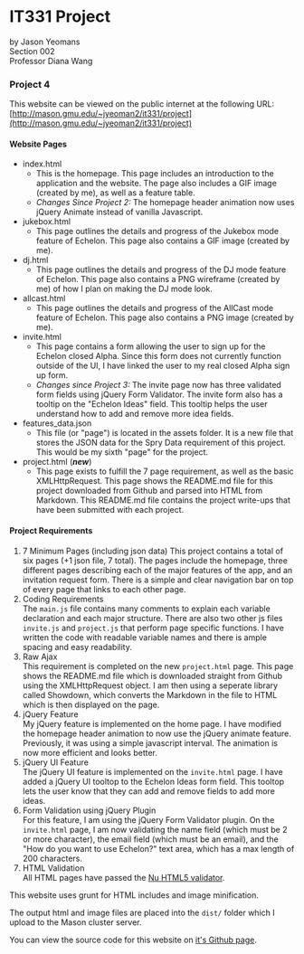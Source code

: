 # IT331 Project
by Jason Yeomans  
Section 002  
Professor Diana Wang

### Project 4
This website can be viewed on the public internet at the following URL:
[http://mason.gmu.edu/~jyeoman2/it331/project](http://mason.gmu.edu/~jyeoman2/it331/project)

#### Website Pages
* index.html
  * This is the homepage. This page includes an introduction to the application and the website.
  The page also includes a GIF image (created by me), as well as a feature table.
  * *Changes Since Project 2:*  The homepage header animation now uses jQuery Animate
  instead of vanilla Javascript.
* jukebox.html
  * This page outlines the details and progress of the Jukebox mode feature of Echelon.
  This page also contains a GIF image (created by me).
* dj.html
  * This page outlines the details and progress of the DJ mode feature of Echelon.
  This page also contains a PNG wireframe (created by me) of how I plan on making the DJ mode look.
* allcast.html
  * This page outlines the details and progress of the AllCast mode feature of Echelon.
  This page also contains a PNG image (created by me).
* invite.html
  * This page contains a form allowing the user to sign up for the Echelon closed Alpha.
  Since this form does not currently function outside of the UI, I have linked the user to my real closed Alpha sign up form.
  * *Changes since Project 3:* The invite page now has three validated form fields using
  jQuery Form Validator. The invite form also has a tooltip on the "Echelon Ideas" field.
  This tooltip helps the user understand how to add and remove more idea fields.
* features_data.json
  * This file (or "page") is located in the assets folder. It is a new file that stores the JSON
  data for the Spry Data requirement of this project. This would be my sixth "page" for the project.
* project.html (_**new**_)
  * This page exists to fulfill the 7 page requirement, as well as the basic XMLHttpRequest.
  This page shows the README.md file for this project downloaded from Github and parsed into HTML from Markdown.
  This README.md file contains the project write-ups that have been submitted with each project.

#### Project Requirements
1. 7 Minimum Pages (including json data)
This project contains a total of six pages (+1 json file, 7 total).
The pages include the homepage, three different pages describing each of the major features of the app, and an invitation request form.
There is a simple and clear navigation bar on top of every page that links to each other page.
2. Coding Requirements  
The `main.js` file contains many comments to explain each variable declaration and each major structure.
There are also two other js files `invite.js` and `project.js` that perform page specific functions.
I have written the code with readable variable names and there is ample spacing and easy readability.
3. Raw Ajax  
This requirement is completed on the new `project.html` page. This page shows the README.md file which is
downloaded straight from Github using the XMLHttpRequest object. I am then using a seperate library called
Showdown, which converts the Markdown in the file to HTML which is then displayed on the page.
4. jQuery Feature  
My jQuery feature is implemented on the home page. I have modified the homepage header animation to now use
the jQuery animate feature. Previously, it was using a simple javascript interval. The animation is now more
efficient and looks better.
5. jQuery UI Feature  
The jQuery UI feature is implemented on the `invite.html` page. I have added a jQuery UI tooltop to the Echelon Ideas form field.
This tooltop lets the user know that they can add and remove fields to add more ideas.
6. Form Validation using jQuery Plugin  
For this feature, I am using the jQuery Form Validator plugin. On the `invite.html` page,
I am now validating the name field (which must be 2 or more character), the email field (which must be an email),
and the "How do you want to use Echelon?" text area, which has a max length of 200 characters.
7. HTML Validation  
All HTML pages have passed the [Nu HTML5 validator](https://html5.validator.nu).

This website uses grunt for HTML includes and image minification.

The output html and image files are placed into the `dist/` folder which I upload to the Mason cluster server.

You can view the source code for this website on [it's Github page](https://github.com/YeomansIII/IT331-Project).